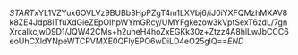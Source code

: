 $START$xYL1VZYux6OVLVz9BUBb3HpPZgT4m1LXVbj6/iJ0iYXFQMzhMXAV8k8ZE4Jdp8lTfuXdGieZEpOIhpWYmGRcy/UMYFgkezow3kVptSexT6zdL/7gnXrcaIkcjwD9D1/JQW42CMs+h2uheH4hoZxEGKk30z+Ztzz4A8hlLwJbCCC6eoUhCXldYNpeWTCPVMXE0QFlyEPO6wDiLD4eO25glQ==$END$